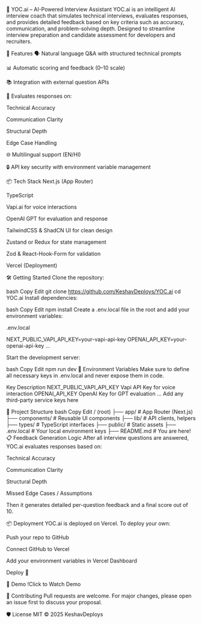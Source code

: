 🧠 YOC.ai – AI-Powered Interview Assistant
YOC.ai is an intelligent AI interview coach that simulates technical interviews, evaluates responses, and provides detailed feedback based on key criteria such as accuracy, communication, and problem-solving depth. Designed to streamline interview preparation and candidate assessment for developers and recruiters.

🚀 Features
🗣️ Natural language Q&A with structured technical prompts <br>

📊 Automatic scoring and feedback (0–10 scale) <br>

📚 Integration with external question APIs <br>

🧠 Evaluates responses on:

Technical Accuracy

Communication Clarity

Structural Depth

Edge Case Handling

🌐 Multilingual support (EN/HI)

🔒 API key security with environment variable management

📦 Tech Stack
Next.js (App Router)

TypeScript

Vapi.ai for voice interactions

OpenAI GPT for evaluation and response

TailwindCSS & ShadCN UI for clean design

Zustand or Redux for state management

Zod & React-Hook-Form for validation

Vercel (Deployment)

🛠️ Getting Started
Clone the repository:

bash
Copy
Edit
git clone https://github.com/KeshavDeploys/YOC.ai
cd YOC.ai
Install dependencies:

bash
Copy
Edit
npm install
Create a .env.local file in the root and add your environment variables:

.env.local

NEXT_PUBLIC_VAPI_API_KEY=your-vapi-api-key
OPENAI_API_KEY=your-openai-api-key
...

Start the development server:

bash
Copy
Edit
npm run dev
🔐 Environment Variables
Make sure to define all necessary keys in .env.local and never expose them in code.

Key	Description
NEXT_PUBLIC_VAPI_API_KEY	Vapi API Key for voice interaction
OPENAI_API_KEY	OpenAI Key for GPT evaluation
...	Add any third-party service keys here

📁 Project Structure
bash
Copy
Edit
/ (root)
├── app/               # App Router (Next.js)
├── components/        # Reusable UI components
├── lib/               # API clients, helpers
├── types/             # TypeScript interfaces
├── public/            # Static assets
├── .env.local         # Your local environment keys
├── README.md          # You are here!
📋 Feedback Generation Logic
After all interview questions are answered, YOC.ai evaluates responses based on:

Technical Accuracy

Communication Clarity

Structural Depth

Missed Edge Cases / Assumptions

Then it generates detailed per-question feedback and a final score out of 10.

📦 Deployment
YOC.ai is deployed on Vercel. To deploy your own:

Push your repo to GitHub

Connect GitHub to Vercel

Add your environment variables in Vercel Dashboard

Deploy 🚀

📸 Demo
!Click to Watch Demo

🤝 Contributing
Pull requests are welcome. For major changes, please open an issue first to discuss your proposal.

🛡️ License
MIT © 2025 KeshavDeploys
